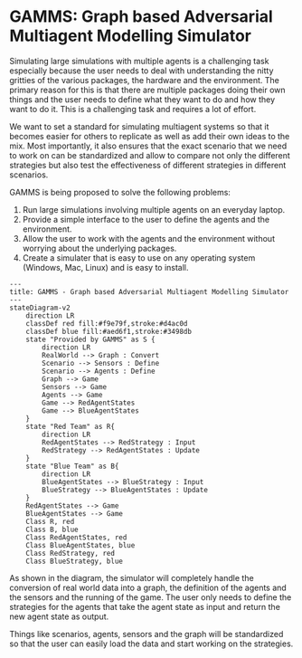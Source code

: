 # GAMMS: Graph based Adversarial Multiagent Modelling Simulator

Simulating large simulations with multiple agents is a challenging task especially because the user needs to deal with understanding the nitty gritties of the various packages, the hardware and the environment. The primary reason for this is that there are multiple packages doing their own things and the user needs to define what they want to do and how they want to do it. This is a challenging task and requires a lot of effort.

We want to set a standard for simulating multiagent systems so that it becomes easier for others to replicate as well as add their own ideas to the mix. Most importantly, it also ensures that the exact scenario that we need to work on can be standardized and allow to compare not only the different strategies but also test the effectiveness of different strategies in different scenarios.

GAMMS is being proposed to solve the following problems:

1. Run large simulations involving multiple agents on an everyday laptop.
2. Provide a simple interface to the user to define the agents and the environment.
3. Allow the user to work with the agents and the environment without worrying about the underlying packages.
4. Create a simulater that is easy to use on any operating system (Windows, Mac, Linux) and is easy to install.

```mermaid
---
title: GAMMS - Graph based Adversarial Multiagent Modelling Simulator
---
stateDiagram-v2
    direction LR
    classDef red fill:#f9e79f,stroke:#d4ac0d
    classDef blue fill:#aed6f1,stroke:#3498db
    state "Provided by GAMMS" as S {
        direction LR
        RealWorld --> Graph : Convert
        Scenario --> Sensors : Define
        Scenario --> Agents : Define
        Graph --> Game
        Sensors --> Game
        Agents --> Game
        Game --> RedAgentStates
        Game --> BlueAgentStates
    }
    state "Red Team" as R{
        direction LR
        RedAgentStates --> RedStrategy : Input
        RedStrategy --> RedAgentStates : Update
    }
    state "Blue Team" as B{
        direction LR
        BlueAgentStates --> BlueStrategy : Input
        BlueStrategy --> BlueAgentStates : Update
    }
    RedAgentStates --> Game
    BlueAgentStates --> Game
    Class R, red
    Class B, blue
    Class RedAgentStates, red
    Class BlueAgentStates, blue
    Class RedStrategy, red
    Class BlueStrategy, blue
```

As shown in the diagram, the simulator will completely handle the conversion of real world data into a graph, the definition of the agents and the sensors and the running of the game. The user only needs to define the strategies for the agents that take the agent state as input and return the new agent state as output.

Things like scenarios, agents, sensors and the graph will be standardized so that the user can easily load the data and start working on the strategies.
